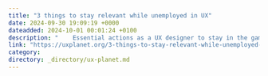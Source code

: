 ```yaml
---
title: "3 things to stay relevant while unemployed in UX"
date: 2024-09-30 19:09:19 +0000
dateadded: 2024-10-01 00:01:24 +0100
description: "    Essential actions as a UX designer to stay in the game  Continue reading on UX Planet »  "
link: "https://uxplanet.org/3-things-to-stay-relevant-while-unemployed-in-ux-0a868f31c4cf?source=rss----819cc2aaeee0---4"
category:
directory: _directory/ux-planet.md
---
```

